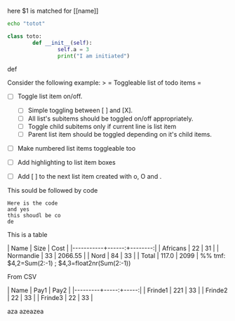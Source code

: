 here $1 is matched for  [[name]] 


```bash
echo "totot"

```


```python
class toto:
		def __init__(self):
				self.a = 3
				print("I am initiated")
```


def 

Consider the following example: >
 = Toggleable list of todo items =
  * [ ] Toggle list item on/off.
     * [ ] Simple toggling between [ ] and [X].
     * [ ] All list's subitems should be toggled on/off appropriately.
     * [ ] Toggle child subitems only if current line is list item
     * [ ] Parent list item should be toggled depending on it's child items.
   * [ ] Make numbered list items toggleable too
   * [ ] Add highlighting to list item boxes
   * [ ] Add [ ] to the next list item created with o, O and <CR>.


This sould be followed by code  
	
	Here is the code
	and yes 
	this shoudl be co
	de
	
This is a table

| Name      |  Size |    Cost |
|-----------+------:+--------:|
| Africans  |    22 |      31 |
| Normandie |    33 | 2066.55 |
| Nord      |    84 |      33 |
| Total     | 117.0 |    2099 |
%% tmf: $4,2=Sum(2:-1) ; $4,3=float2nr(Sum(2:-1))

From CSV 

| Name    | Pay1 | Pay2 |
|---------+-----:+-----:|
| Frinde1 |  221 |   33 |
| Frinde2 |   22 |   33 |
| Frinde3 |   22 |   33 |


aza azeazea 
